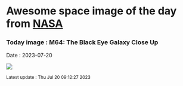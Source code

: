 
# Awesome space image of the day from [NASA](https://api.nasa.gov/)

### Today image : M64: The Black Eye Galaxy Close Up
Date : 2023-07-20

![](https://apod.nasa.gov/apod/image/2307/M64Hubble1024.jpg)

<small>Latest update : Thu Jul 20 09:12:27 2023</small>
        